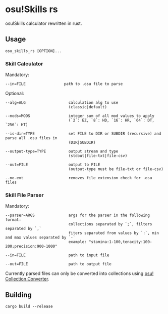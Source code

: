 # osu!Skills rs

osu!Skills calculator rewritten in rust.

## Usage

```
osu_skills_rs [OPTION]...
```

### Skill Calculator

Mandatory:

```
--in=FILE                 path to .osu file to parse
```

Optional:

```
--alg=ALG                   calculation alg to use
                            (classic|default)

--mods=MODS                 integer sum of all mod values to apply
                            (`2`: EZ, `8`: HD, `16`: HR, `64`: DT, `256`: HT)

--is-dir=TYPE               set FILE to DIR or SUBDIR (recursive) and parse all .osu files in 
                            (DIR|SUBDIR)

--output-type=TYPE          output stream and type
                            (stdout|file-txt|file-csv)

--out=FILE                  output to FILE
                            (output-type must be file-txt or file-csv)

--no-ext                    removes file extension check for .osu files
```

### Skill File Parser

Mandatory:

```
--parser=ARGS               args for the parser in the following format:
                            collections separated by `;`, filters separated by `,`
                            fiters separated from values by `:`, min and max values separated by `-`
                            example: "stamina:1-100,tenacity:100-200;precision:900-1000"

--in=FILE                   path to input file

--out=FILE                  path to output file
```

Currently parsed files can only be converted into collections using [osu! Collection Converter](https://github.com/Kuuuube/osu_CollectionConverter).

## Building

```
cargo build --release
```